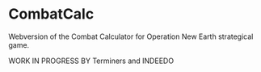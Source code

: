 # CombatCalc
Webversion of the Combat Calculator for Operation New Earth  strategical game.

 WORK IN PROGRESS BY Terminers and INDEEDO
